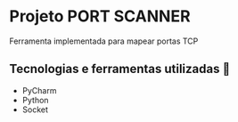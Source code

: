 # Projeto PORT SCANNER
Ferramenta implementada para mapear portas TCP

## Tecnologias e ferramentas utilizadas :robot:

- PyCharm
- Python
- Socket